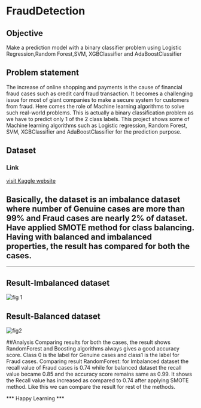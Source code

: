 # FraudDetection
## Objective
Make a prediction model with a binary classifier problem using Logistic Regression,Random Forest,SVM, XGBClassifier and AdaBoostClassifier
## Problem statement
The increase of online shopping and payments is the cause of financial fraud cases such as credit card fraud transaction. It becomes a challenging issue for most of giant companies to make a secure system for customers from fraud. Here comes the role of Machine learning algorithms to solve such real-world problems. This is actually a binary classification problem as we have to predict only 1 of the 2 class labels. This project shows some of Machine learning algorithms such as Logistic regression, Random Forest, SVM, XGBClassifier and AdaBoostClassifier for the prediction purpose. 

## Dataset
### Link
[visit Kaggle website](https://www.kaggle.com/datasets/mlg-ulb/creditcardfraud)

Basically, the dataset is an imbalance dataset where number of Genuine cases are more than 99% and Fraud cases are nearly 2% of dataset. Have applied SMOTE method for class balancing. Having with balanced and imbalanced properties, the result has compared for both the cases.
---
***
## Result-Imbalanced dataset
![fig 1](https://github.com/dnchinmayee/FraudDetection/assets/51435468/404f7723-8ad3-4403-afc1-62775b849ad1)
## Result-Balanced dataset
![fig2](https://github.com/dnchinmayee/FraudDetection/assets/51435468/b4d22279-a6bb-431b-a7a2-295ee2c59c6b)

##Analysis
Comparing results for both the cases, the result shows RandomForest and Boosting algorithms always gives a good accuracy score. Class 0 is the label for Genuine cases and class1 is the label for Fraud cases. Comparing result RandomForest: for Imbalanced dataset the recall value of Fraud cases is 0.74 while for balanced dataset the recall value became 0.85 and the accuracy score remains same as 0.99. It shows the Recall value has increased as compared to 0.74 after applying SMOTE method. Like this we can compare the result for rest of the methods.

*** Happy Learning ***

